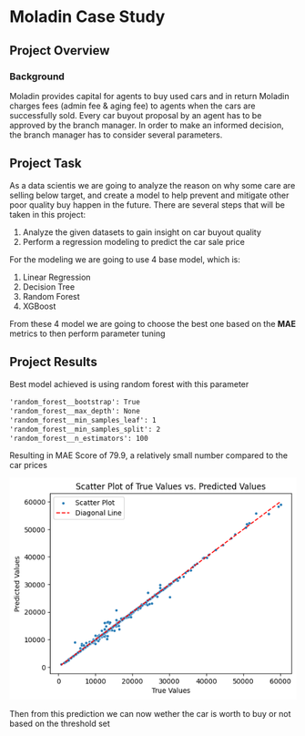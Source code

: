 # **Moladin Case Study**

## Project Overview

### Background
Moladin provides capital for agents to buy used cars and in return Moladin charges fees (admin fee & aging fee) to agents when the cars are successfully sold. Every car buyout proposal by an agent has to be approved by the branch manager. In order to make an informed decision, the branch manager has to consider several parameters.

## Project Task
As a data scientis we are going to analyze the reason on why some care are selling below target, and create a model to help prevent and mitigate other poor quality buy happen in the future.
There are several steps that will be taken in this project:

1. Analyze the given datasets to gain insight on car buyout quality
2. Perform a regression modeling to predict the car sale price

For the modeling we are going to use 4 base model, which is:
1. Linear Regression
2. Decision Tree
3. Random Forest
4. XGBoost

From these 4 model we are going to choose the best one based on the **MAE** metrics to then perform parameter tuning

## Project Results

Best model achieved is using random forest with this parameter
```
'random_forest__bootstrap': True
'random_forest__max_depth': None
'random_forest__min_samples_leaf': 1
'random_forest__min_samples_split': 2
'random_forest__n_estimators': 100
```
Resulting in MAE Score of 79.9, a relatively small number compared to the car prices

![Random Forest Scatter Plot](./Random%20Forest%20Output.png "Random Forest Scatter Plot")

Then from this prediction we can now wether the car is worth to buy or not based on the threshold set